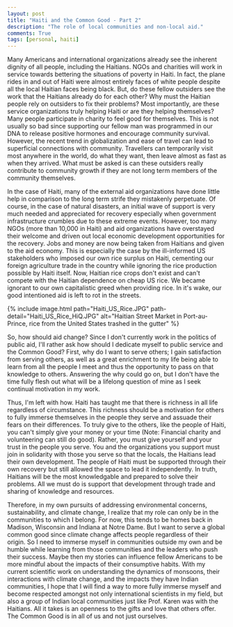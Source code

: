 ```yaml
---
layout: post
title: "Haiti and the Common Good - Part 2"
description: "The role of local communities and non-local aid."
comments: True
tags: [personal, haiti]
---
```


Many Americans and international organizations already see the inherent dignity of all people, including the Haitians. NGOs and charities will work in service towards bettering the situations of poverty in Haiti. In fact, the plane rides in and out of Haiti were almost entirely faces of white people despite all the local Haitian faces being black. But, do these fellow outsiders see the work that the Haitians already do for each other? Why must the Haitian people rely on outsiders to fix their problems? Most importantly, are these service organizations truly helping Haiti or are they helping themselves? Many people participate in charity to feel good for themselves. This is not usually so bad since supporting our fellow man was programmed in our DNA to release positive hormones and encourage community survival. However, the recent trend in globalization and ease of travel can lead to superficial connections with community. Travellers can temporarily visit most anywhere in the world, do what they want, then leave almost as fast as when they arrived. What must be asked is can these outsiders really contribute to community growth if they are not long term members of the community themselves.

In the case of Haiti, many of the external aid organizations have done little help in comparison to the long term strife they mistakenly perpetuate. Of course, in the case of natural disasters, an initial wave of support is very much needed and appreciated for recovery especially when government infrastructure crumbles due to these extreme events. However, too many NGOs (more than 10,000 in Haiti) and aid organizations have overstayed their welcome and driven out local economic development opportunities for the recovery. Jobs and money are now being taken from Haitians and given to the aid economy. This is especially the case by the ill-informed US stakeholders who imposed our own rice surplus on Haiti, cementing our foreign agriculture trade in the country while ignoring the rice production possible by Haiti itself. Now, Haitian rice crops don't exist and can't compete with the Haitian dependence on cheap US rice. We became ignorant to our own capitalistic greed when providing rice. In it's wake, our good intentioned aid is left to rot in the streets.

{% include image.html path="Haiti_US_Rice.JPG" path-detail="Haiti_US_Rice_HiQ.JPG" alt="Haitian Street Market in Port-au-Prince, rice from the United States trashed in the gutter" %}

So, how should aid change? Since I don't currently work in the politics of public aid, I'll rather ask how should I dedicate myself to public service and the Common Good? First, why do I want to serve others; I gain satisfaction from serving others, as well as a great enrichment to my life being able to learn from all the people I meet and thus the opportunity to pass on that knowledge to others. Answering the why could go on, but I don't have the time fully flesh out what will be a lifelong question of mine as I seek continual motivation in my work.

Thus, I'm left with how. Haiti has taught me that there is richness in all life regardless of circumstance. This richness should be a motivation for others to fully immerse themselves in the people they serve and assuade their fears on their differences. To truly give to the others, like the people of Haiti, you can't simply give your money or your time (Note: Financial charity and volunteering can still do good). Rather, you must give yourself and your trust in the people you serve. You and the organizations you support must join in solidarity with those you serve so that the locals, the Haitians lead their own development. The people of Haiti must be supported through their own recovery but still allowed the space to lead it independently. In truth, Haitians will be the most knowledgable and prepared to solve their problems. All we must do is support that development through trade and sharing of knowledge and resources.

Therefore, in my own pursuits of addressing environmental concerns, sustainability, and climate change, I realize that my role can only be in the communities to which I belong. For now, this tends to be homes back in Madison, Wisconsin and Indiana at Notre Dame. But I want to serve a global common good since climate change affects people regardless of their origin. So I need to immerse myself in communities outside my own and be humble while learning from those communities and the leaders who push their success. Maybe then my stories can influence fellow Americans to be more mindful about the impacts of their consumptive habits. With my current scientific work on understanding the dynamics of monsoons, their interactions with climate change, and the impacts they have Indian communities, I hope that I will find a way to more fully immerse myself and become respected amongst not only international scientists in my field, but also a group of Indian local communities just like Prof. Karen was with the Haitians. All it takes is an openness to the gifts and love that others offer. The Common Good is in all of us and not just ourselves.